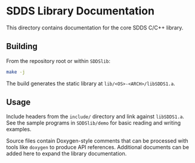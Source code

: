 # SDDS Library Documentation

This directory contains documentation for the core SDDS C/C++ library.

## Building

From the repository root or within `SDDSlib`:

```bash
make -j
```

The build generates the static library at `lib/<OS>-<ARCH>/libSDDS1.a`.

## Usage

Include headers from the `include/` directory and link against `libSDDS1.a`.
See the sample programs in `SDDSlib/demo` for basic reading and writing
examples.

Source files contain Doxygen-style comments that can be processed with tools
like `doxygen` to produce API references. Additional documents can be added
here to expand the library documentation.

